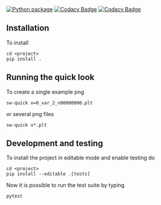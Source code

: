 [![Python package](https://github.com/svaberg/starwinds-readplt/actions/workflows/python-package.yml/badge.svg)](https://github.com/svaberg/starwinds-readplt/actions/workflows/python-package.yml)
[![Codacy Badge](https://app.codacy.com/project/badge/Grade/6236f7130d7f4b0caab5ee221430e74b)](https://www.codacy.com/gh/svaberg/starwinds-readplt/dashboard?utm_source=github.com&amp;utm_medium=referral&amp;utm_content=svaberg/starwinds-readplt&amp;utm_campaign=Badge_Grade)
[![Codacy Badge](https://app.codacy.com/project/badge/Coverage/6236f7130d7f4b0caab5ee221430e74b)](https://www.codacy.com/gh/svaberg/starwinds-readplt/dashboard?utm_source=github.com&utm_medium=referral&utm_content=svaberg/starwinds-readplt&utm_campaign=Badge_Coverage)

## Installation

To install 

```
cd <project>
pip install .
```

## Running the quick look

To create a single example png

```
sw-quick x=0_var_2_n00000000.plt
```

or several png files

```
sw-quick x*.plt
```

## Development and testing

To install the project in editable mode and enable testing do

```
cd <project>
pip install --editable .[tests]
```

Now it is possible to run the test suite by typing

```
pytest
```
